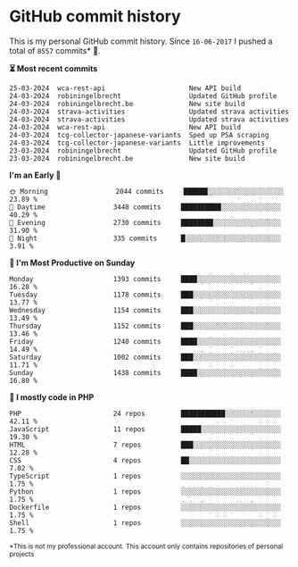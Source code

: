 # GitHub commit history
This is my personal GitHub commit history. Since <!--START_SECTION:first-commit-date-->`16-06-2017`<!--END_SECTION:first-commit-date--> I pushed a total of <!--START_SECTION:total-commit-count-->`8557`<!--END_SECTION:total-commit-count--> commits* 🎉.

<!--START_SECTION:most-recent-commits-->
**⏳ Most recent commits**
                                        
```text
25-03-2024  wca-rest-api                     New API build
24-03-2024  robiningelbrecht                 Updated GitHub profile
24-03-2024  robiningelbrecht.be              New site build
24-03-2024  strava-activities                Updated strava activities
24-03-2024  strava-activities                Updated strava activities
24-03-2024  wca-rest-api                     New API build
24-03-2024  tcg-collector-japanese-variants  Sped up PSA scraping
24-03-2024  tcg-collector-japanese-variants  Little improvements
23-03-2024  robiningelbrecht                 Updated GitHub profile
23-03-2024  robiningelbrecht.be              New site build
```
<!--END_SECTION:most-recent-commits-->  

<!--START_SECTION:commits-per-day-time-->
**I&#039;m an Early 🐤**

```text
🌞 Morning                 2044 commits     ██████░░░░░░░░░░░░░░░░░░░   23.89 %
🌆 Daytime                 3448 commits     ██████████░░░░░░░░░░░░░░░   40.29 %
🌃 Evening                 2730 commits     ████████░░░░░░░░░░░░░░░░░   31.90 %
🌙 Night                   335 commits      █░░░░░░░░░░░░░░░░░░░░░░░░   3.91 %
```
<!--END_SECTION:commits-per-day-time-->  

<!--START_SECTION:commits-per-weekday-->
**📅 I&#039;m Most Productive on Sunday**

```text
Monday                    1393 commits     ████░░░░░░░░░░░░░░░░░░░░░   16.28 %
Tuesday                   1178 commits     ███░░░░░░░░░░░░░░░░░░░░░░   13.77 %
Wednesday                 1154 commits     ███░░░░░░░░░░░░░░░░░░░░░░   13.49 %
Thursday                  1152 commits     ███░░░░░░░░░░░░░░░░░░░░░░   13.46 %
Friday                    1240 commits     ████░░░░░░░░░░░░░░░░░░░░░   14.49 %
Saturday                  1002 commits     ███░░░░░░░░░░░░░░░░░░░░░░   11.71 %
Sunday                    1438 commits     ████░░░░░░░░░░░░░░░░░░░░░   16.80 %
```
<!--END_SECTION:commits-per-weekday-->  

<!--START_SECTION:repos-per-language-->
**💬 I mostly code in PHP**

```text
PHP                       24 repos         ███████████░░░░░░░░░░░░░░   42.11 %
JavaScript                11 repos         █████░░░░░░░░░░░░░░░░░░░░   19.30 %
HTML                      7 repos          ███░░░░░░░░░░░░░░░░░░░░░░   12.28 %
CSS                       4 repos          ██░░░░░░░░░░░░░░░░░░░░░░░   7.02 %
TypeScript                1 repos          ░░░░░░░░░░░░░░░░░░░░░░░░░   1.75 %
Python                    1 repos          ░░░░░░░░░░░░░░░░░░░░░░░░░   1.75 %
Dockerfile                1 repos          ░░░░░░░░░░░░░░░░░░░░░░░░░   1.75 %
Shell                     1 repos          ░░░░░░░░░░░░░░░░░░░░░░░░░   1.75 %
```
<!--END_SECTION:repos-per-language-->  

<sub>*This is not my professional account. This account only contains repositories of personal projects</sub>
